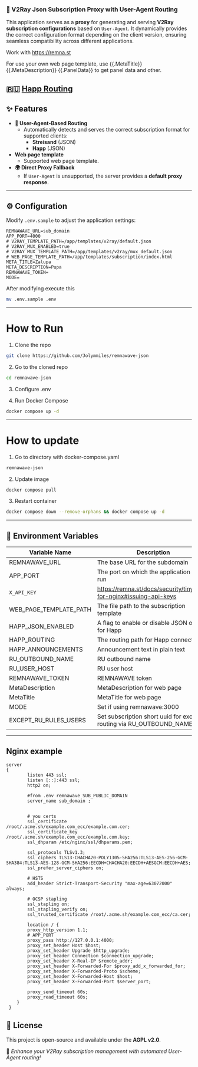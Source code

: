 ### 📖 V2Ray Json Subscription Proxy with User-Agent Routing

This application serves as a **proxy** for generating and serving **V2Ray subscription configurations** based on
`User-Agent`. It dynamically provides the correct configuration format depending on the client version, ensuring
seamless compatibility across different applications.

Work with <https://remna.st>

For use your own web page template, use {{.MetaTitle}} {{.MetaDescription}} {{.PanelData}} to get panel data and other.

## 🇷🇺 [Happ Routing](https://github.com/hydraponique/roscomvpn-happ-routing/tree/main)

## ✨ Features

- **🔀 User-Agent-Based Routing**
    - Automatically detects and serves the correct subscription format for supported clients:
        - **Streisand** (JSON)
        - **Happ** (JSON)
- **Web page template**
    - Supported web page template.
- **🌍 Direct Proxy Fallback**
    - If `User-Agent` is unsupported, the server provides a **default proxy response**.

---

## ⚙️ Configuration

Modify `.env.sample` to adjust the application settings:

```
REMNAWAVE_URL=sub_domain
APP_PORT=4000
# V2RAY_TEMPLATE_PATH=/app/templates/v2ray/default.json
# V2RAY_MUX_ENABLED=true
# V2RAY_MUX_TEMPLATE_PATH=/app/templates/v2ray/mux_default.json
# WEB_PAGE_TEMPLATE_PATH=/app/templates/subscription/index.html
META_TITLE=Zalupa
META_DESCRIPTION=Pupa
REMNAWAVE_TOKEN=
MODE=
```

After modifying execute this

```bash
mv .env.sample .env
```

---

# How to Run

1. Clone the repo

```bash
git clone https://github.com/Jolymmiles/remnawave-json
```

2. Go to the cloned repo

```bash
cd remnawave-json
```

3. Configure .env

4. Run Docker Compose

```bash
docker compose up -d
```

---

# How to update

1. Go to directory with docker-compose.yaml

```bash
remnawave-json
```

2. Update image

```bash
docker compose pull
```

3. Restart container

```bash
docker compose down --remove-orphans && docker compose up -d
```

---

## 🌿 **Environment Variables**

| Variable Name          | Description                                                            | Example Value                            |
|------------------------|------------------------------------------------------------------------|------------------------------------------|
| REMNAWAVE_URL          | The base URL for the subdomain                                         | `https://panel.com`                      |
| APP_PORT               | The port on which the application will run                             | `4000`                                   |
| `X_API_KEY`            | https://remna.st/docs/security/tinyauth-for-nginx#issuing-api-keys     |
| WEB_PAGE_TEMPLATE_PATH | The file path to the subscription template                             | `/app/templates/subscription/index.html` |
| HAPP_JSON_ENABLED      | A flag to enable or disable JSON output for Happ                       | `false`                                  |
| HAPP_ROUTING           | The routing path for Happ connections                                  | `happ://routing/...`                     |
| HAPP_ANNOUNCEMENTS     | Announcement text in plain text                                        | `zalupa`                                 |
| RU_OUTBOUND_NAME       | RU outbound name                                                       | `RU`                                     |
| RU_USER_HOST           | RU user host                                                           | `Россия`                                 |
| REMNAWAVE_TOKEN        | REMNAWAVE token                                                        | `zalupa`                                 |
| MetaDescription        | MetaDescription for web page                                           | `Zalupa`                                 |
| MetaTitle              | MetaTitle for web page                                                 | `Zalupa`                                 |
| MODE                   | Set if using remnawave:3000                                            | `local`                                  |
| EXCEPT_RU_RULES_USERS  | Set subscription short uuid for exclude routing via RU_OUTBOUND_NAME   | `c11JfduMqrkBZrTZ`                       |

---

## Nginx example

```nginx configuration
server
{
        listen 443 ssl;
        listen [::]:443 ssl;
        http2 on;

        #from .env remnawave SUB_PUBLIC_DOMAIN
        server_name sub_domain ;


        # you certs
        ssl_certificate /root/.acme.sh/example.com_ecc/example.com.cer;
        ssl_certificate_key /root/.acme.sh/example.com_ecc/example.com.key;
        ssl_dhparam /etc/nginx/ssl/dhparams.pem;

        ssl_protocols TLSv1.3;
        ssl_ciphers TLS13-CHACHA20-POLY1305-SHA256:TLS13-AES-256-GCM-SHA384:TLS13-AES-128-GCM-SHA256:EECDH+CHACHA20:EECDH+AESGCM:EECDH+AES;
        ssl_prefer_server_ciphers on;

        # HSTS
        add_header Strict-Transport-Security "max-age=63072000" always;

        # OCSP stapling
        ssl_stapling on;
        ssl_stapling_verify on;
        ssl_trusted_certificate /root/.acme.sh/example.com_ecc/ca.cer;

        location / {
        proxy_http_version 1.1;
        # APP_PORT
        proxy_pass http://127.0.0.1:4000;
        proxy_set_header Host $host;
        proxy_set_header Upgrade $http_upgrade;
        proxy_set_header Connection $connection_upgrade;
        proxy_set_header X-Real-IP $remote_addr;
        proxy_set_header X-Forwarded-For $proxy_add_x_forwarded_for;
        proxy_set_header X-Forwarded-Proto $scheme;
        proxy_set_header X-Forwarded-Host $host;
        proxy_set_header X-Forwarded-Port $server_port;

        proxy_send_timeout 60s;
        proxy_read_timeout 60s;
    }
 }
```

## 📜 License

This project is open-source and available under the **AGPL v2.0**.

🚀 _Enhance your V2Ray subscription management with automated User-Agent routing!_
